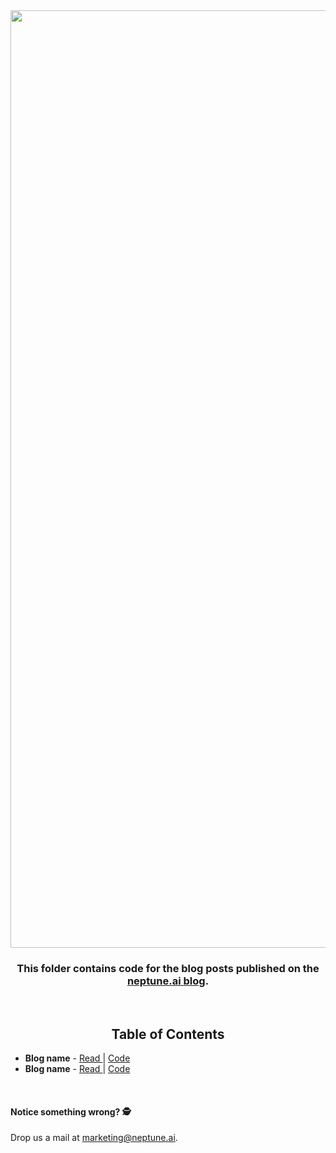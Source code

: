 <div align="center">
  <img src="https://neptune.ai/wp-content/uploads/2024/09/blog_banner-e1727436247215.png" width="1500" />
  <h3>
    This folder contains code for the blog posts published on the <a href="https://neptune.ai/blog">neptune.ai blog</a>.
  </h3>
  <br>
  <h2> Table of Contents </h2>
  <div align="left">
    <ul>
        <!-- Add in alphabetical order -->
        <li> <b>Blog name</b> - <a href="https://neptune.ai/blog/link"> Read </a> | <a href="community-code/link"> Code </a>
        <li> <b>Blog name</b> - <a href="https://neptune.ai/blog/link"> Read </a> | <a href="community-code/link"> Code </a>  
    </ul>
  <br>
  <h4> Notice something wrong? 🕵️</h4>
  Drop us a mail at <a href="mailto:marketing@neptune.ai"> marketing@neptune.ai</a>.
